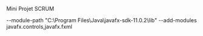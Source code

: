 Mini Projet SCRUM

--module-path "C:\Program Files\Java\javafx-sdk-11.0.2\lib" --add-modules javafx.controls,javafx.fxml
